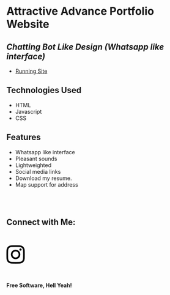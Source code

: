 # Attractive Advance Portfolio Website
## _Chatting Bot Like Design (Whatsapp like interface)_


- [Running Site](https://khushichoudhary1020.github.io/Khushi-Portfolio-Chat/)


## Technologies Used

- HTML
- Javascript
- CSS

## Features

- Whatsapp like interface
- Pleasant sounds
- Lightweighted
- Social media links
- Download my resume.
- Map support for address


<br><br>

## Connect with Me: 

<br>


[![N|Solid](images/instagram.svg)](https://instagram.com/officialglobencymedia)


<br>

**Free Software, Hell Yeah!**
